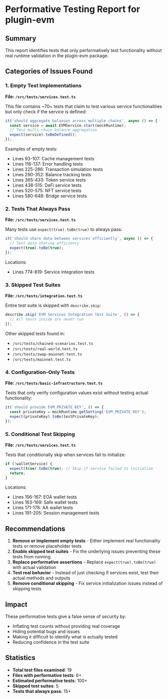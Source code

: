 # Performative Testing Report for plugin-evm

## Summary

This report identifies tests that only performatively test functionality without real runtime validation in the plugin-evm package.

## Categories of Issues Found

### 1. Empty Test Implementations

**File: `/src/tests/services.test.ts`**

This file contains ~70+ tests that claim to test various service functionalities but only check if the service is defined:

```typescript
it('should aggregate balances across multiple chains', async () => {
  const service = await EVMService.start(mockRuntime);
  // Test multi-chain balance aggregation
  expect(service).toBeDefined();
});
```

Examples of empty tests:
- Lines 93-107: Cache management tests
- Lines 116-137: Error handling tests
- Lines 225-286: Transaction simulation tests
- Lines 290-352: Balance tracking tests
- Lines 365-433: Token service tests
- Lines 438-515: DeFi service tests
- Lines 520-575: NFT service tests
- Lines 580-648: Bridge service tests

### 2. Tests That Always Pass

**File: `/src/tests/services.test.ts`**

Many tests use `expect(true).toBe(true)` to always pass:

```typescript
it('should share data between services efficiently', async () => {
  // Test data sharing efficiency
  expect(true).toBe(true);
});
```

Locations:
- Lines 774-819: Service integration tests

### 3. Skipped Test Suites

**File: `/src/tests/integration.test.ts`**

Entire test suite is skipped with `describe.skip`:

```typescript
describe.skip('EVM Services Integration Test Suite', () => {
  // All tests inside are never run
});
```

Other skipped tests found in:
- `/src/tests/chained-scenarios.test.ts`
- `/src/tests/real-world.test.ts`
- `/src/tests/swap-mainnet.test.ts`
- `/src/tests/mainnet.test.ts`

### 4. Configuration-Only Tests

**File: `/src/tests/basic-infrastructure.test.ts`**

Tests that only verify configuration values exist without testing actual functionality:

```typescript
it('should provide EVM_PRIVATE_KEY', () => {
  const privateKey = mockRuntime.getSetting('EVM_PRIVATE_KEY');
  expect(privateKey).toBe(testPrivateKey);
});
```

### 5. Conditional Test Skipping

**File: `/src/tests/services.test.ts`**

Tests that conditionally skip when services fail to initialize:

```typescript
if (!walletService) {
  expect(true).toBe(true); // Skip if service failed to initialize
  return;
}
```

Locations:
- Lines 156-167: EOA wallet tests
- Lines 163-169: Safe wallet tests
- Lines 171-178: AA wallet tests
- Lines 191-205: Session management tests

## Recommendations

1. **Remove or implement empty tests** - Either implement real functionality tests or remove placeholder tests
2. **Enable skipped test suites** - Fix the underlying issues preventing these tests from running
3. **Replace performative assertions** - Replace `expect(true).toBe(true)` with actual validation
4. **Test real behavior** - Instead of just checking if services exist, test their actual methods and outputs
5. **Remove conditional skipping** - Fix service initialization issues instead of skipping tests

## Impact

These performative tests give a false sense of security by:
- Inflating test counts without providing real coverage
- Hiding potential bugs and issues
- Making it difficult to identify what is actually tested
- Reducing confidence in the test suite

## Statistics

- **Total test files examined**: 19
- **Files with performative tests**: 6+ 
- **Estimated performative tests**: 100+
- **Skipped test suites**: 5
- **Tests that always pass**: 15+